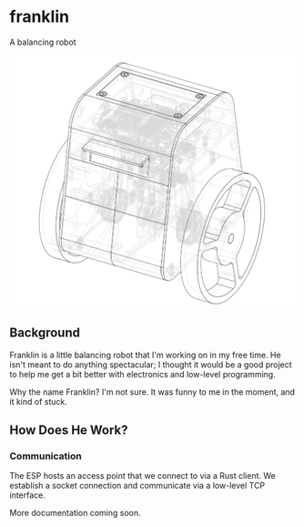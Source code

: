 # franklin
A balancing robot

![](./cad-screenshot.png)


## Background

Franklin is a little balancing robot that I'm working on in my free time. He isn't meant to do anything spectacular; I  thought it would be a good project to help me get a bit better with electronics and low-level programming.

Why the name Franklin? I'm not sure. It was funny to me in the moment, and it kind of stuck.

## How Does He Work?

### Communication

The ESP hosts an access point that we connect to via a Rust client. We establish a socket connection and communicate via a low-level TCP interface.

More documentation coming soon.
